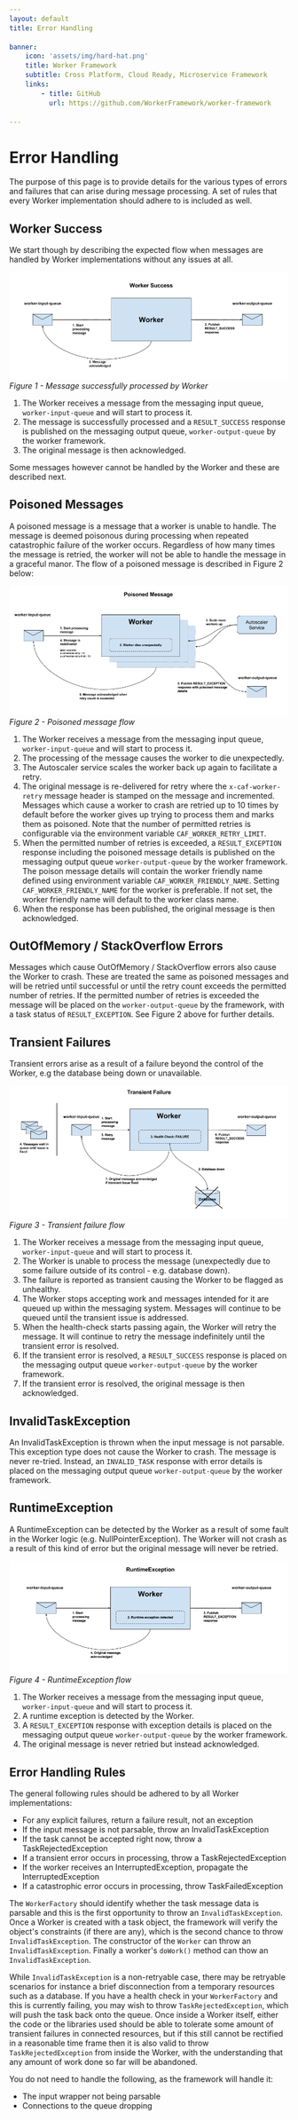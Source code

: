 ```yaml
---
layout: default
title: Error Handling

banner:
    icon: 'assets/img/hard-hat.png'
    title: Worker Framework
    subtitle: Cross Platform, Cloud Ready, Microservice Framework
    links:
        - title: GitHub
          url: https://github.com/WorkerFramework/worker-framework
          
---
```


# Error Handling

The purpose of this page is to provide details for the various types of errors and failures that can arise during message processing. A set of rules that every Worker implementation should adhere to is included as well.

## Worker Success
We start though by describing the expected flow when messages are handled by Worker implementations without any issues at all.

![Success Worker Flow](images/WorkerSuccessFlow.png)
*Figure 1 - Message successfully processed by Worker*

1. The Worker receives a message from the messaging input queue, `worker-input-queue` and will start to process it.
2. The message is successfully processed and a `RESULT_SUCCESS` response is published on the messaging output queue, `worker-output-queue` by the worker framework.
3. The original message is then acknowledged.

Some messages however cannot be handled by the Worker and these are described next.

## Poisoned Messages
A poisoned message is a message that a worker is unable to handle. The message is deemed poisonous during processing when repeated catastrophic failure of the worker occurs. Regardless of how many times the message is retried, the worker will not be able to handle the message in a graceful manor. The flow of a poisoned message is described in Figure 2 below:

![Poisoned Messages](images/PoisonedMessage.png)
*Figure 2 - Poisoned message flow*

1. The Worker receives a message from the messaging input queue, `worker-input-queue` and will start to process it.
2. The processing of the message causes the worker to die unexpectedly.
3. The Autoscaler service scales the worker back up again to facilitate a retry.
4. The original message is re-delivered for retry where the `x-caf-worker-retry` message header is stamped on the message and incremented. Messages which cause a worker to crash are retried up to 10 times by default before the worker gives up trying to process them and marks them as poisoned. Note that the number of permitted retries is configurable via the environment variable `CAF_WORKER_RETRY_LIMIT`.
5. When the permitted number of retries is exceeded, a `RESULT_EXCEPTION` response including the poisoned message details is published on the messaging output queue `worker-output-queue` by the worker framework. The poison message details will contain the worker friendly name defined using environment variable `CAF_WORKER_FRIENDLY_NAME`. Setting `CAF_WORKER_FRIENDLY_NAME` for the worker is preferable. If not set, the worker friendly name will default to the worker class name.  
6. When the response has been published, the original message is then acknowledged.

## OutOfMemory / StackOverflow Errors
Messages which cause OutOfMemory / StackOverflow errors also cause the Worker to crash. These are treated the same as poisoned messages and will be retried until successful or until the retry count exceeds the permitted number of retries.  If the permitted number of retries is exceeded the message will be placed on the `worker-output-queue` by the framework, with a task status of `RESULT_EXCEPTION`. See Figure 2 above for further details.

## Transient Failures
Transient errors arise as a result of a failure beyond the control of the Worker, e.g the database being down or unavailable.

![Transient Failure](images/TransientFailure.png)
*Figure 3 - Transient failure flow*

1. The Worker receives a message from the messaging input queue, `worker-input-queue` and will start to process it.
2. The Worker is unable to process the message (unexpectedly due to some failure outside of its control - e.g. database down).
3. The failure is reported as transient causing the Worker to be flagged as unhealthy.
4. The Worker stops accepting work and messages intended for it are queued up within the messaging system. Messages will continue to be queued until the transient issue is addressed.
5. When the health-check starts passing again, the Worker will retry the message. It will continue to retry the message indefinitely until the transient error is resolved.
6. If the transient error is resolved, a `RESULT_SUCCESS` response is placed on the messaging output queue `worker-output-queue` by the worker framework.
7. If the transient error is resolved, the original message is then acknowledged.
 
## InvalidTaskException
An InvalidTaskException is thrown when the input message is not parsable. This exception type does not cause the Worker to crash. The message is never re-tried. Instead, an `INVALID_TASK` response with error details is placed on the messaging output queue `worker-output-queue` by the worker framework.

## RuntimeException
A RuntimeException can be detected by the Worker as a result of some fault in the Worker logic (e.g. NullPointerException). The Worker will not crash as a result of this kind of error but the original message will never be retried.

![Result Exception](images/RuntimeException.png)
*Figure 4 - RuntimeException flow*

1. The Worker receives a message from the messaging input queue, `worker-input-queue` and will start to process it.
2. A runtime exception is detected by the Worker.
3. A `RESULT_EXCEPTION` response with exception details is placed on the messaging output queue `worker-output-queue` by the worker framework.
4. The original message is never retried but instead acknowledged.

## Error Handling Rules
The general following rules should be adhered to by all Worker implementations:

 - For any explicit failures, return a failure result, not an exception
 - If the input message is not parsable, throw an InvalidTaskException
 - If the task cannot be accepted right now, throw a TaskRejectedException
 - If a transient error occurs in processing, throw a TaskRejectedException
 - If the worker receives an InterruptedException, propagate the InterruptedException
 - If a catastrophic error occurs in processing, throw TaskFailedException

 The `WorkerFactory` should identify whether the task message data is
 parsable and this is the first opportunity to throw an `InvalidTaskException`.
 Once a Worker is created with a task object, the framework will verify the
 object's constraints (if there are any), which is the second chance to throw
 `InvalidTaskException`. The constructor of the `Worker` can throw an
 `InvalidTaskException`. Finally a worker's `doWork()` method can thow an
 `InvalidTaskException`.

 While `InvalidTaskException` is a non-retryable case, there may be retryable
 scenarios for instance a brief disconnection from a temporary resources such as
 a database. If you have a health check in your `WorkerFactory` and this is
 currently failing, you may wish to throw `TaskRejectedException`, which will
 push the task back onto the queue. Once inside a Worker itself, either the
 code or the libraries used should be able to tolerate some amount of transient
 failures in connected resources, but if this still cannot be rectified in a
 reasonable time frame then it is also valid to throw `TaskRejectedException` from
 inside the Worker, with the understanding that any amount of work done so
 far will be abandoned.

 You do not need to handle the following, as the framework will handle it:

 - The input wrapper not being parsable
 - Connections to the queue dropping
